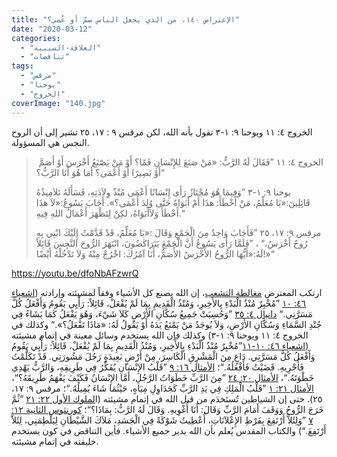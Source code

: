 ```yaml
---
title: "الإعتراض ١٤٠، من الذي يجعل الناس صمّ أو عُمي؟"
date: "2020-03-12"
categories: 
  - "العلاقة-السببية"
  - "تناقضات"
tags: 
  - "مرقس"
  - "يوحنا"
  - "الخروج"
coverImage: "140.jpg"
---
```


الخروج ٤: ١١ ويوحنا ٩: ١-٣ تقول بأنه الله، لكن مرقس ٩ : ١٧، ٢٥ تشير إلى أن الروح النجس هي المسؤولة.

>  الخروج ٤: ١١ ”فَقَالَ لَهُ الرَّبُّ: «مَنْ صَنَعَ لِلإِنْسَانِ فَمًا؟ أَوْ مَنْ يَصْنَعُ أَخْرَسَ أَوْ أَصَمَّ أَوْ بَصِيرًا أَوْ أَعْمَى؟ أَمَا هُوَ أَنَا الرَّبُّ؟“
> 
> يوحنا ٩: ١-٣ ”وَفِيمَا هُوَ مُجْتَازٌ رَأَى إِنْسَانًا أَعْمَى مُنْذُ وِلاَدَتِهِ، فَسَأَلَهُ تَلاَمِيذُهُ قَائِلِينَ:«يَا مُعَلِّمُ، مَنْ أَخْطَأَ: هذَا أَمْ أَبَوَاهُ حَتَّى وُلِدَ أَعْمَى؟». أَجَابَ يَسُوعُ:«لاَ هذَا أَخْطَأَ وَلاَأَبَوَاهُ، لكِنْ لِتَظْهَرَ أَعْمَالُ اللهِ فِيهِ.“
> 
> مرقس ٩: ١٧، ٢٥ ”فَأَجَابَ وَاحِدٌ مِنَ الْجَمْعِ وَقَالَ :«يَا مُعَلِّمُ، قَدْ قَدَّمْتُ إِلَيْكَ ابْنِي بِهِ رُوحٌ أَخْرَسُ،“ ، ”فَلَمَّا رَأَى يَسُوعُ أَنَّ الْجَمْعَ يَتَرَاكَضُونَ، انْتَهَرَ الرُّوحَ النَّجِسَ قَائِلاً لَهُ:«أَيُّهَا الرُّوحُ الأَخْرَسُ الأَصَمُّ، أَنَا آمُرُكَ: اخْرُجْ مِنْهُ وَلاَ تَدْخُلْهُ أَيْضًا!»“

https://youtu.be/dfoNbAFzwrQ

ارتكب المعترض [مغالطة التشعب](https://reasonofhope.com/2019/07/25/bifurcation/)، إن الله يصنع كل الأشياء وفقاً لمشيئته وإرادته ([اشعياء ٤٦: ١٠](https://biblia.com/books/ar-vandyke/Is10.46) ”مُخْبِرٌ مُنْذُ الْبَدْءِ بِالأَخِيرِ، وَمُنْذُ الْقَدِيمِ بِمَا لَمْ يُفْعَلْ، قَائِلاً: رَأْيِي يَقُومُ وَأَفْعَلُ كُلَّ مَسَرَّتِي.“ [دانيال ٤: ٣٥](https://biblia.com/books/ar-vandyke/da4.35) ”وَحُسِبَتْ جَمِيعُ سُكَّانِ الأَرْضِ كَلاَ شَيْءَ، وَهُوَ يَفْعَلُ كَمَا يَشَاءُ فِي جُنْدِ السَّمَاءِ وَسُكَّانِ الأَرْضِ، وَلاَ يُوجَدُ مَنْ يَمْنَعُ يَدَهُ أَوْ يَقُولُ لَهُ: «مَاذَا تَفْعَلُ؟».“ وكذلك في الخروج ٤: ١١ ويوحنا ٩: ١-٣) وكذلك فإن الله يستخدم وسائل معينة في إتمام مشيئته [(اشعياء ٤٦: ١٠-١١](https://biblia.com/books/ar-vandyke/Is46.10-11)”مُخْبِرٌ مُنْذُ الْبَدْءِ بِالأَخِيرِ، وَمُنْذُ الْقَدِيمِ بِمَا لَمْ يُفْعَلْ، قَائِلاً: رَأْيِي يَقُومُ وَأَفْعَلُ كُلَّ مَسَرَّتِي. دَاعٍ مِنَ الْمَشْرِقِ الْكَاسِرَ، مِنْ أَرْضٍ بَعِيدَةٍ رَجُلَ مَشُورَتِي. قَدْ تَكَلَّمْتُ فَأُجْرِيهِ. قَضَيْتُ فَأَفْعَلُهُ.“؛ [الأمثال ١٦: ٩](https://biblia.com/books/ar-vandyke/pr16.9) ”قَلْبُ الإِنْسَانِ يُفَكِّرُ فِي طَرِيقِهِ، وَالرَّبُّ يَهْدِي خَطْوَتَهُ.“، [الأمثال ٢٠: ٢٤](https://biblia.com/books/ar-vandyke/pr20.24) ”مِنَ الرَّبِّ خَطَوَاتُ الرَّجُلِ، أَمَّا الإِنْسَانُ فَكَيْفَ يَفْهَمُ طَرِيقَهُ؟“، [الأمثال ٢١: ١](https://biblia.com/books/ar-vandyke/pr21.1) ”قَلْبُ الْمَلِكِ فِي يَدِ الرَّبِّ كَجَدَاوِلِ مِيَاهٍ، حَيْثُمَا شَاءَ يُمِيلُهُ.“؛ مرقس ٩: ١٧، ٢٥). حتى إن الشياطين تُستَخدَم من قبل الله في إتمام مشيئته (ا[لملوك الأول ٢٢: ٢١](https://biblia.com/books/ar-vandyke/1ki22.21) ”ثُمَّ خَرَجَ الرُّوحُ وَوَقَفَ أَمَامَ الرَّبِّ وَقَالَ: أَنَا أُغْوِيهِ. وَقَالَ لَهُ الرَّبُّ: بِمَاذَا؟“؛ [كورنثوس الثانية ١٢: ٧](https://biblia.com/books/ar-vandyke/2co12.7) ”وَلِئَلاَّ أَرْتَفِعَ بِفَرْطِ الإِعْلاَنَاتِ، أُعْطِيتُ شَوْكَةً فِي الْجَسَدِ، مَلاَكَ الشَّيْطَانِ لِيَلْطِمَنِي، لِئَلاَّ أَرْتَفِعَ.“) والكتاب المقدس يُعلم بأن الله يدير جميع الأشياء. فأين التناقض في كون يستخدم خليقته في إتمام مشيئته.
